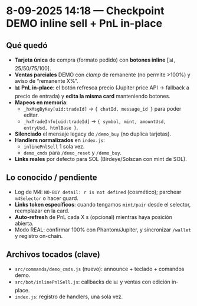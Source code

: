 # 8-09-2025 14:18 — Checkpoint DEMO inline sell + PnL in-place

## Qué quedó
- **Tarjeta única** de compra (formato pedido) con **botones inline** [📊, 25/50/75/100].
- **Ventas parciales** DEMO con *clamp* de remanente (no permite >100%) y aviso de “remanente X%”.
- **📊 PnL in-place**: el botón refresca precio (Jupiter price API → fallback a precio de entrada) y
  **edita la misma card** manteniendo botones.
- **Mapeos en memoria**:
  - `_hxMsgByKey[uid:tradeId]` → `{ chatId, message_id }` para poder editar.
  - `_hxTradeInfo[uid:tradeId]` → `{ symbol, mint, amountUsd, entryUsd, htmlBase }`.
- **Silenciado** el mensaje legacy de `/demo_buy` (no duplica tarjetas).
- **Handlers normalizados** en `index.js`:
  - `inlinePnlSell` 1 sola vez.
  - `demo_cmds` para `/demo_reset` y `/demo_buy`.
- **Links reales** por defecto para SOL (Birdeye/Solscan con mint de SOL).

## Lo conocido / pendiente
- Log de M4: `NO-BUY detail: r is not defined` (cosmético); parchear `m4Selector` o hacer guard.
- **Links token específicos**: cuando tengamos `mint/pair` desde el selector, reemplazar en la card.
- **Auto-refresh** de PnL cada X s (opcional) mientras haya posición abierta.
- Modo REAL: confirmar 100% con Phantom/Jupiter, y sincronizar `/wallet` y registro on-chain.

## Archivos tocados (clave)
- `src/commands/demo_cmds.js` (nuevo): announce + teclado + comandos demo.
- `src/bot/inlinePnlSell.js`: callbacks de 📊 y ventas con edición in-place.
- `index.js`: registro de handlers, una sola vez.
